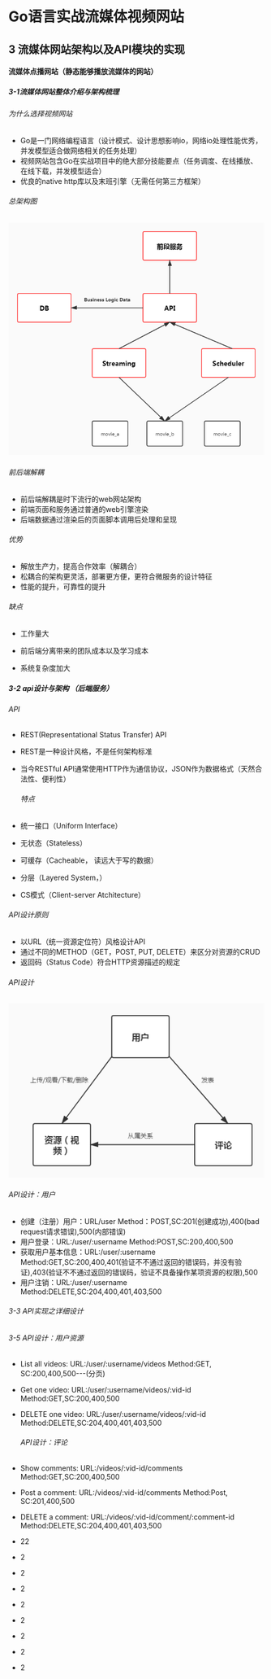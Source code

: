 # Go语言实战流媒体视频网站

## 3 流媒体网站架构以及API模块的实现

#### 流媒体点播网站（静态能够播放流媒体的网站）

##### 3-1流媒体网站整体介绍与架构梳理

###### 为什么选择视频网站

- Go是一门网络编程语言（设计模式、设计思想影响io，网络io处理性能优秀，并发模型适合做网络相关的任务处理）
- 视频网站包含Go在实战项目中的绝大部分技能要点（任务调度、在线播放、在线下载，并发模型适合）
- 优良的native http库以及末班引擎（无需任何第三方框架）



###### 总架构图

![总架构图](总架构图.jpg)



###### 前后端解耦

- 前后端解耦是时下流行的web网站架构
- 前端页面和服务通过普通的web引擎渲染
- 后端数据通过渲染后的页面脚本调用后处理和呈现

###### 优势

- 解放生产力，提高合作效率（解耦合）
- 松耦合的架构更灵活，部署更方便，更符合微服务的设计特征
- 性能的提升，可靠性的提升

###### 缺点

- 工作量大

- 前后端分离带来的团队成本以及学习成本

- 系统复杂度加大

  

##### 3-2 api设计与架构 （后端服务）

###### API

- REST(Representational Status Transfer) API

- REST是一种设计风格，不是任何架构标准

- 当今RESTful API通常使用HTTP作为通信协议，JSON作为数据格式（天然合法性、便利性）

  ###### 特点

- 统一接口（Uniform Interface）

- 无状态（Stateless）

- 可缓存（Cacheable， 读远大于写的数据）

- 分层（Layered System，）

- CS模式（Client-server Atchitecture）

###### API设计原则

- 以URL（统一资源定位符）风格设计API
- 通过不同的METHOD（GET，POST, PUT, DELETE）来区分对资源的CRUD
- 返回码（Status Code）符合HTTP资源描述的规定

###### API设计

![API设计](API设计.jpg)

###### API设计：用户

- 创建（注册）用户：URL/user   Method：POST,SC:201(创建成功),400(bad request请求错误),500(内部错误)
- 用户登录：URL:/user/:username  Method:POST,SC:200,400,500
- 获取用户基本信息：URL:/user/:username  Method:GET,SC:200,400,401(验证不不通过返回的错误码，并没有验证),403(验证不不通过返回的错误码，验证不具备操作某项资源的权限),500
- 用户注销：URL:/user/:username Method:DELETE,SC:204,400,401,403,500



###### 3-3 API实现之详细设计



###### 3-5 API设计：用户资源

- List all videos: URL:/user/:username/videos Method:GET, SC:200,400,500---(分页)

- Get one video: URL:/user/:username/videos/:vid-id    Method:GET,SC:200,400,500

- DELETE one video: URL:/user/:username/videos/:vid-id  Method:DELETE,SC:204,400,401,403,500

  ###### API设计：评论

- Show comments: URL:/videos/:vid-id/comments Method:GET,SC:200,400,500

- Post a comment: URL:/videos/:vid-id/comments Method:Post, SC:201,400,500

- DELETE a comment: URL:/videos/:vid-id/comment/:comment-id  Method:DELETE,SC:204,400,401,403,500



- 22

- 2

- 2

- 2

- 2

- 2

- 2

- 2

- 2

  

